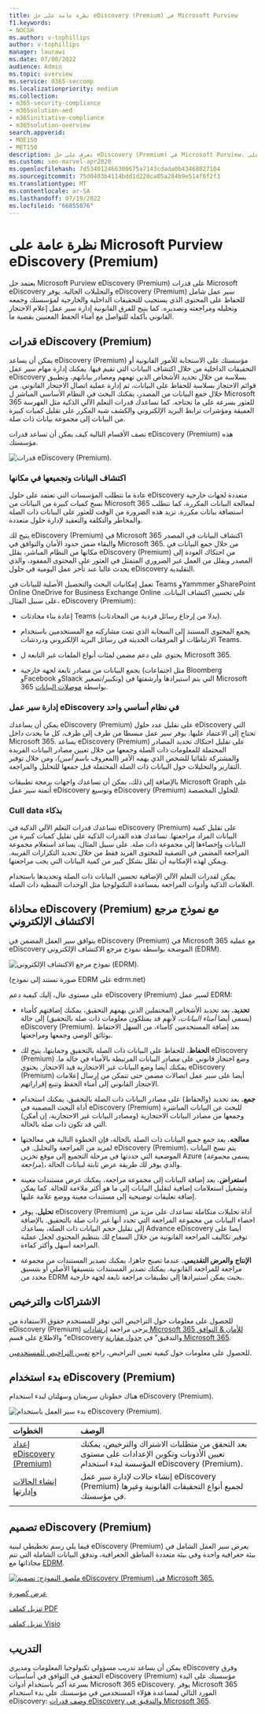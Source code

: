```yaml
---
title: نظرة عامة على حل eDiscovery (Premium) في Microsoft Purview
f1.keywords:
- NOCSH
ms.author: v-tophillips
author: v-tophillips
manager: laurawi
ms.date: 07/08/2022
audience: Admin
ms.topic: overview
ms.service: O365-seccomp
ms.localizationpriority: medium
ms.collection:
- m365-security-compliance
- m365solution-aed
- m365initiative-compliance
- m365solution-overview
search.appverid:
- MOE150
- MET150
description: تعرف على حل eDiscovery (Premium) في Microsoft Purview. توفر هذه المقالة نظرة عامة على eDiscovery (Premium) في Microsoft Purview، وهي أداة لمساعدتك على إدارة التحقيقات الداخلية والخارجية. كما أنها تقوم بتدوين أسباب العمل لاستخدام eDiscovery (Premium) لإدارة تحقيقاتك القانونية.
ms.custom: seo-marvel-apr2020
ms.openlocfilehash: 7d534012466300675a7143cdada0b43468027104
ms.sourcegitcommit: 75d0403b4114bdd1d228ca05a284b9e514f6f2f3
ms.translationtype: MT
ms.contentlocale: ar-SA
ms.lasthandoff: 07/19/2022
ms.locfileid: "66855076"
---
```

# <a name="overview-of-microsoft-purview-ediscovery-premium"></a>نظرة عامة على Microsoft Purview eDiscovery (Premium)

يعتمد حل Microsoft Purview eDiscovery (Premium) على قدرات Microsoft eDiscovery والتحليلات الحالية. يوفر eDiscovery (Premium) سير عمل شامل للحفاظ على المحتوى الذي يستجيب للتحقيقات الداخلية والخارجية لمؤسستك وجمعه وتحليله ومراجعته وتصديره. كما يتيح للفرق القانونية إدارة سير عمل إعلام الاحتجاز القانوني بأكمله للتواصل مع أمناء الحفظ المعنيين بقضية ما.

## <a name="ediscovery-premium-capabilities"></a>قدرات eDiscovery (Premium)

يمكن أن يساعد eDiscovery (Premium) مؤسستك على الاستجابة للأمور القانونية أو التحقيقات الداخلية من خلال اكتشاف البيانات التي تقيم فيها. يمكنك إدارة مهام سير عمل eDiscovery بسلاسة من خلال تحديد الأشخاص الذين تهمهم ومصادر بياناتهم، وتطبيق قوائم الاحتجاز بسلاسة للحفاظ على البيانات، ثم إدارة عملية اتصال الاحتجاز القانوني. من خلال جمع البيانات من المصدر، يمكنك البحث في النظام الأساسي المباشر ل Microsoft 365 للعثور بسرعة على ما تحتاجه. كما تساعدك قدرات التعلم الآلي الذكية مثل الفهرسة العميقة ومؤشرات ترابط البريد الإلكتروني والكشف شبه المكرر على تقليل كميات كبيرة من البيانات إلى مجموعة بيانات ذات صلة.

تصف الأقسام التالية كيف يمكن أن تساعد قدرات eDiscovery (Premium) هذه مؤسستك.

![قدرات eDiscovery (Premium).](../media/advanced-ediscovery-capabilities.png)

### <a name="discover-and-collect-data-in-place"></a>اكتشاف البيانات وتجميعها في مكانها

عادة ما تتطلب المؤسسات التي تعتمد على حلول eDiscovery متعددة لجهات خارجية نسخ كميات كبيرة من البيانات من Microsoft 365 لمعالجة البيانات المكررة، كما تتطلب استضافة بيانات مكررة. تزيد هذه الضرورة من الوقت للعثور على البيانات ذات الصلة والمخاطر والتكلفة والتعقيد لإدارة حلول متعددة.

يتيح لك eDiscovery (Premium) في Microsoft 365 اكتشاف البيانات في المصدر والبقاء ضمن حدود الأمان والتوافق في Microsoft 365.  من خلال جمع البيانات في مكانها من النظام المباشر، يقلل eDiscovery (Premium) من احتكاك العودة إلى المصدر ويقلل من العمل غير الضروري المتمثل في العثور على المحتوى المفقود، والذي يحدث غالبا عند تأخر عمل اليومية في حلول eDiscovery التقليدية.

تعمل إمكانيات البحث والتحصيل الأصلية للبيانات في Teams وYammmer وSharePoint Online OneDrive for Business Exchange Online على تحسين اكتشاف البيانات. على سبيل المثال، eDiscovery (Premium):

- إعادة بناء محادثات Teams (بدلا من إرجاع رسائل فردية من المحادثات).

- يجمع المحتوى المستند إلى السحابة الذي تمت مشاركته مع المستخدمين باستخدام الارتباطات أو المرفقات الحديثة في رسائل البريد الإلكتروني ودردشات Teams.

- يحتوي على دعم مضمن لمئات أنواع الملفات غير التابعة ل Microsoft 365.

- يجمع البيانات من مصادر تابعة لجهة خارجية (مثل اجتماعات Bloomberg وFacebook وSlaack وتكبير/تصغير) التي يتم استيرادها وأرشفتها في Microsoft 365 بواسطة [موصلات البيانات](archiving-third-party-data.md).

### <a name="manage-ediscovery-workflow-in-one-platform"></a>إدارة سير عمل eDiscovery في نظام أساسي واحد

يمكن أن يساعدك eDiscovery (Premium) على تقليل عدد حلول eDiscovery التي تحتاج إلى الاعتماد عليها. يوفر سير عمل مبسطا من طرف إلى طرف، كل ما يحدث داخل Microsoft 365. يساعد eDiscovery (Premium) على تقليل احتكاك تحديد المصادر المحتملة للمعلومات ذات الصلة وجمعها من خلال تعيين مصادر البيانات الفريدة والمشتركة تلقائيا للشخص الذي يهمه الأمر (المعروف باسم *أمين*)، ومن خلال توفير التقارير والتحليلات حول البيانات ذات الصلة المحتملة قبل جمعها للتحليل والمراجعة.

بالإضافة إلى ذلك، يمكن أن تساعدك واجهات برمجة تطبيقات Microsoft Graph على أتمتة سير عمل eDiscovery وتوسيع eDiscovery (Premium) للحلول المخصصة.

### <a name="cull-data-intelligently"></a>Cull data بذكاء

تساعدك قدرات التعلم الآلي الذكية في eDiscovery (Premium) على تقليل كمية البيانات المراد مراجعتها. تساعدك هذه القدرات الذكية على تقليل كميات كبيرة من البيانات وإحصاءها إلى مجموعة ذات صلة. على سبيل المثال، يساعد استعلام مجموعة المراجعة المضمن في التصفية للمحتوى الفريد فقط من خلال تحديد التكرارات القريبة. ويمكن لهذه الإمكانية أن تقلل بشكل كبير من كمية البيانات التي يجب مراجعتها.

يمكن لقدرات التعلم الآلي الإضافية تحسين البيانات ذات الصلة وتحديدها باستخدام العلامات الذكية وأدوات المراجعة بمساعدة التكنولوجيا مثل الوحدات النمطية ذات الصلة.

## <a name="ediscovery-premium-alignment-with-the-electronic-discovery-reference-model"></a>محاذاة eDiscovery (Premium) مع نموذج مرجع الاكتشاف الإلكتروني

يتوافق سير العمل المضمن في eDiscovery (Premium) في Microsoft 365 مع عملية eDiscovery الموضحة بواسطة نموذج مرجع الاكتشاف الإلكتروني (EDRM).

![نموذج مرجع الاكتشاف الإلكتروني (EDRM).](../media/EDRMv2.png)

(صورة تستند إلى نموذج EDRM على edrm.net)

على مستوى عال، إليك كيفية دعم eDiscovery (Premium) لسير عمل EDRM:

- **تحديد.** بعد تحديد الأشخاص المحتملين الذين يهمهم التحقيق، يمكنك إضافتهم كأمناء (يسمى أيضا *أمناء البيانات*، لأنهم قد يمتلكون معلومات ذات صلة بالتحقيق) إلى حالة eDiscovery (Premium). بعد إضافة المستخدمين كأمناء، من السهل الاحتفاظ بوثائق الوصي وجمعها ومراجعتها.

- **الحفاظ.** للحفاظ على البيانات ذات الصلة بالتحقيق وحمايتها، يتيح لك eDiscovery (Premium) وضع احتجاز قانوني على مصادر البيانات المرتبطة بالأمناء في حالة ما. يمكنك أيضا وضع البيانات غير الاحتجازية قيد الاحتجاز. يحتوي eDiscovery (Premium) أيضا على سير عمل اتصالات مضمن حتى تتمكن من إرسال إعلامات الاحتجاز القانوني إلى أمناء الحفظ وتتبع إقراراتهم.

- **جمع.** بعد تحديد (والحفاظ) على مصادر البيانات ذات الصلة بالتحقيق، يمكنك استخدام أداة البحث المضمنة في eDiscovery (Premium) للبحث عن البيانات المباشرة وجمعها من مصادر البيانات الاحتجازية (ومصادر البيانات غير الاحتجازية، إن أمكن) التي قد تكون ذات صلة بالحالة.

- **معالجه.** بعد جمع جميع البيانات ذات الصلة بالحالة، فإن الخطوة التالية هي معالجتها لمزيد من المراجعة والتحليل. في eDiscovery (Premium)، يتم نسخ البيانات الموضعية التي حددتها في مرحلة التجميع إلى موقع تخزين Azure (يسمى *مجموعة مراجعة*)، والذي يوفر لك طريقة عرض ثابتة لبيانات الحالة.

- **استعراض.** بعد إضافة البيانات إلى مجموعة مراجعة، يمكنك عرض مستندات معينة وتشغيل استعلامات إضافية لتقليل البيانات إلى ما هو أكثر ملاءمة للحالة. كما يمكن إضافة تعليقات توضيحية إلى مستندات معينة ووضع علامة عليها.

- **تحليل.** يوفر eDiscovery (Premium) أداة تحليلات متكاملة تساعدك على مزيد من احصاء البيانات من مجموعة المراجعة التي تحدد أنها غير ذات صلة بالتحقيق. بالإضافة إلى تقليل حجم البيانات ذات الصلة، يساعدك Advance eDiscovery أيضا على توفير تكاليف المراجعة القانونية من خلال السماح لك بتنظيم المحتوى لجعل عملية المراجعة أسهل وأكثر كفاءة.

- **الإنتاج** **والعرض التقديمي.** عندما تصبح جاهزا، يمكنك تصدير المستندات من مجموعة مراجعة للمراجعة القانونية. يمكنك تصدير المستندات بتنسيقها الأصلي أو بتنسيق محدد من EDRM بحيث يمكن استيرادها إلى تطبيقات مراجعة تابعة لجهة خارجية.

## <a name="subscriptions-and-licensing"></a>الاشتراكات والترخيص

للحصول على معلومات حول التراخيص التي توفر للمستخدم حقوق الاستفادة من eDiscovery (Premium) يرجى مراجعة [إرشادات Microsoft 365 للأمان & التوافق](/office365/servicedescriptions/microsoft-365-service-descriptions/microsoft-365-tenantlevel-services-licensing-guidance/microsoft-365-security-compliance-licensing-guidance#microsoft-purview-ediscovery) والاطلاع على قسم "eDiscovery والتدقيق" في [جدول مقارنة Microsoft 365](https://go.microsoft.com/fwlink/?linkid=2139145).

للحصول على معلومات حول كيفية تعيين التراخيص، راجع [تعيين التراخيص للمستخدمين](/microsoft-365/admin/manage/assign-licenses-to-users).

## <a name="get-started-with-ediscovery-premium"></a>بدء استخدام eDiscovery (Premium)

هناك خطوتان سريعتان وسهلتان لبدء استخدام eDiscovery (Premium).

![بدء سير العمل باستخدام eDiscovery (Premium).](../media/get-started-AeD.png)

|الخطوات  |الوصف  |
|:---------|:---------|
|[إعداد eDiscovery (Premium)](get-started-with-advanced-ediscovery.md)| بعد التحقق من متطلبات الاشتراك والترخيص، يمكنك تعيين الأذونات وتكوين الإعدادات على مستوى المؤسسة لبدء استخدام eDiscovery (Premium).|
|[إنشاء الحالات وإدارتها](create-and-manage-advanced-ediscoveryv2-case.md) | إنشاء حالات لإدارة سير عمل eDiscovery (Premium) لجميع أنواع التحقيقات القانونية وغيرها في مؤسستك.|
|||

## <a name="ediscovery-premium-architecture"></a>تصميم eDiscovery (Premium)

فيما يلي رسم تخطيطي لبنية eDiscovery (Premium) يعرض سير العمل الشامل في بيئة جغرافية واحدة وفي بيئة متعددة المناطق الجغرافية، وتدفق البيانات الشاملة التي تتم محاذاتها مع [EDRM](#ediscovery-premium-alignment-with-the-electronic-discovery-reference-model).

[![ملصق النموذج: تصميم eDiscovery (Premium) في Microsoft 365.](../media/solutions-architecture-center/ediscovery-poster-thumb.png)](../media/solutions-architecture-center/m365-advanced-ediscovery-architecture.png)

[عرض كصورة](../media/solutions-architecture-center/m365-advanced-ediscovery-architecture.png)

[تنزيل كملف PDF](https://download.microsoft.com/download/d/1/c/d1ce536d-9bcf-4d31-b75b-fcf0dc560665/m365-advanced-ediscovery-architecture.pdf)

[تنزيل كملف Visio](https://download.microsoft.com/download/d/1/c/d1ce536d-9bcf-4d31-b75b-fcf0dc560665/m365-advanced-ediscovery-architecture.vsdx)

## <a name="training"></a>التدريب

يمكن أن يساعد تدريب مسؤولي تكنولوجيا المعلومات ومديري eDiscovery وفرق التحقيق في التوافق في أساسيات eDiscovery (Premium) مؤسستك على البدء بسرعة أكبر باستخدام أدوات Microsoft 365 eDiscovery. يوفر Microsoft 365 المورد التالي لمساعدة هؤلاء المستخدمين في مؤسستك على بدء استخدام eDiscovery: [وصف قدرات eDiscovery والتدقيق في Microsoft 365](/learn/modules/describe-ediscovery-capabilities-of-microsoft-365).
